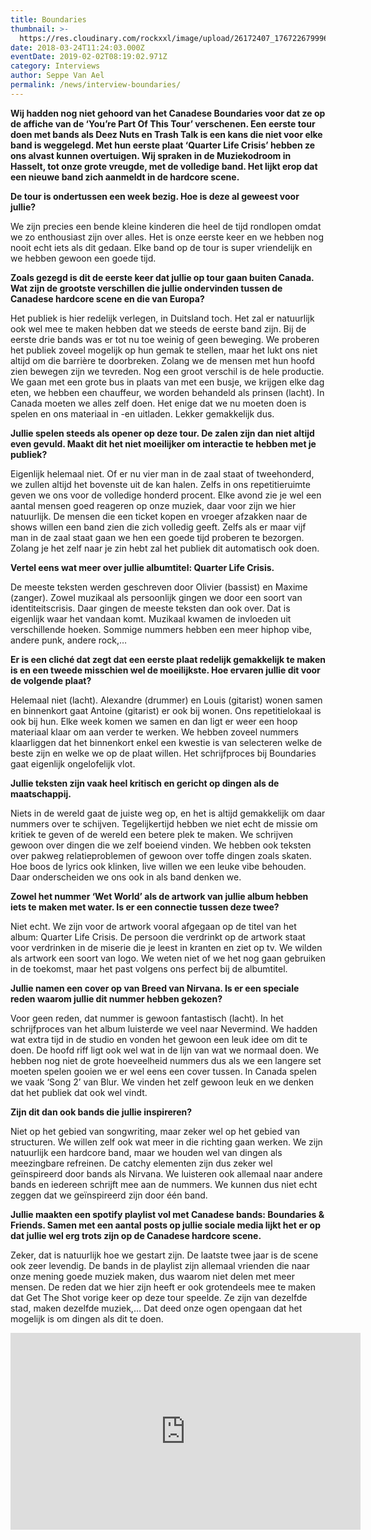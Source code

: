 ```yaml
---
title: Boundaries
thumbnail: >-
  https://res.cloudinary.com/rockxxl/image/upload/26172407_1767226799963898_2551281455828945907_o.jpg
date: 2018-03-24T11:24:03.000Z
eventDate: 2019-02-02T08:19:02.971Z
category: Interviews
author: Seppe Van Ael
permalink: /news/interview-boundaries/
---
```

**Wij hadden nog niet gehoord van het Canadese Boundaries voor dat ze op de affiche van de ‘You’re Part Of This Tour’ verschenen. Een eerste tour doen met bands als Deez Nuts en Trash Talk is een kans die niet voor elke band is weggelegd. Met hun eerste plaat ‘Quarter Life Crisis’ hebben ze ons alvast kunnen overtuigen. Wij spraken in de Muziekodroom in Hasselt, tot onze grote vreugde, met de volledige band. Het lijkt erop dat een nieuwe band zich aanmeldt in de hardcore scene.**

**De tour is ondertussen een week bezig. Hoe is deze al geweest voor jullie?**

We zijn precies een bende kleine kinderen die heel de tijd rondlopen omdat we zo enthousiast zijn over alles. Het is onze eerste keer en we hebben nog nooit echt iets als dit gedaan. Elke band op de tour is super vriendelijk en we hebben gewoon een goede tijd.

**Zoals gezegd is dit de eerste keer dat jullie op tour gaan buiten Canada. Wat zijn de grootste verschillen die jullie ondervinden tussen de Canadese hardcore scene en die van Europa?**

Het publiek is hier redelijk verlegen, in Duitsland toch. Het zal er natuurlijk ook wel mee te maken hebben dat we steeds de eerste band zijn. Bij de eerste drie bands was er tot nu toe weinig of geen beweging. We proberen het publiek zoveel mogelijk op hun gemak te stellen, maar het lukt ons niet altijd om die barrière te doorbreken. Zolang we de mensen met hun hoofd zien bewegen zijn we tevreden. Nog een groot verschil is de hele productie. We gaan met een grote bus in plaats van met een busje, we krijgen elke dag eten, we hebben een chauffeur, we worden behandeld als prinsen (lacht). In Canada moeten we alles zelf doen. Het enige dat we nu moeten doen is spelen en ons materiaal in -en uitladen. Lekker gemakkelijk dus.

**Jullie spelen steeds als opener op deze tour. De zalen zijn dan niet altijd even gevuld. Maakt dit het niet moeilijker om interactie te hebben met je publiek?**

Eigenlijk helemaal niet. Of er nu vier man in de zaal staat of tweehonderd, we zullen altijd het bovenste uit de kan halen. Zelfs in ons repetitieruimte geven we ons voor de volledige honderd procent. Elke avond zie je wel een aantal mensen goed reageren op onze muziek, daar voor zijn we hier natuurlijk. De mensen die een ticket kopen en vroeger afzakken naar de shows willen een band zien die zich volledig geeft. Zelfs als er maar vijf man in de zaal staat gaan we hen een goede tijd proberen te bezorgen. Zolang je het zelf naar je zin hebt zal het publiek dit automatisch ook doen.

**Vertel eens wat meer over jullie albumtitel: Quarter Life Crisis.**

De meeste teksten werden geschreven door Olivier (bassist) en Maxime (zanger). Zowel muzikaal als persoonlijk gingen we door een soort van identiteitscrisis. Daar gingen de meeste teksten dan ook over. Dat is eigenlijk waar het vandaan komt. Muzikaal kwamen de invloeden uit verschillende hoeken. Sommige nummers hebben een meer hiphop vibe, andere punk, andere rock,…

**Er is een cliché dat zegt dat een eerste plaat redelijk gemakkelijk te maken is en een tweede misschien wel de moeilijkste. Hoe ervaren jullie dit voor de volgende plaat?**

Helemaal niet (lacht). Alexandre (drummer) en Louis (gitarist) wonen samen en binnenkort gaat Antoine (gitarist) er ook bij wonen. Ons repetitielokaal is ook bij hun. Elke week komen we samen en dan ligt er weer een hoop materiaal klaar om aan verder te werken. We hebben zoveel nummers klaarliggen dat het binnenkort enkel een kwestie is van selecteren welke de beste zijn en welke we op de plaat willen. Het schrijfproces bij Boundaries gaat eigenlijk ongelofelijk vlot.

**Jullie teksten zijn vaak heel kritisch en gericht op dingen als de maatschappij.** 

Niets in de wereld gaat de juiste weg op, en het is altijd gemakkelijk om daar nummers over te schijven. Tegelijkertijd hebben we niet echt de missie om kritiek te geven of de wereld een betere plek te maken. We schrijven gewoon over dingen die we zelf boeiend vinden. We hebben ook teksten over pakweg relatieproblemen of gewoon over toffe dingen zoals skaten. Hoe boos de lyrics ook klinken, live willen we een leuke vibe behouden. Daar onderscheiden we ons ook in als band denken we.

**Zowel het nummer ‘Wet World’ als de artwork van jullie album hebben iets te maken met water. Is er een connectie tussen deze twee?**

Niet echt. We zijn voor de artwork vooral afgegaan op de titel van het album: Quarter Life Crisis. De persoon die verdrinkt op de artwork staat voor verdrinken in de miserie die je leest in kranten en ziet op tv. We wilden als artwork een soort van logo. We weten niet of we het nog gaan gebruiken in de toekomst, maar het past volgens ons perfect bij de albumtitel.

**Jullie namen een cover op van Breed van Nirvana. Is er een speciale reden waarom jullie dit nummer hebben gekozen?**

Voor geen reden, dat nummer is gewoon fantastisch (lacht). In het schrijfproces van het album luisterde we veel naar Nevermind. We hadden wat extra tijd in de studio en vonden het gewoon een leuk idee om dit te doen. De hoofd riff ligt ook wel wat in de lijn van wat we normaal doen. We hebben nog niet de grote hoeveelheid nummers dus als we een langere set moeten spelen gooien we er wel eens een cover tussen. In Canada spelen we vaak ‘Song 2’ van Blur. We vinden het zelf gewoon leuk en we denken dat het publiek dat ook wel vindt.

**Zijn dit dan ook bands die jullie inspireren?**

Niet op het gebied van songwriting, maar zeker wel op het gebied van structuren. We willen zelf ook wat meer in die richting gaan werken. We zijn natuurlijk een hardcore band, maar we houden wel van dingen als meezingbare refreinen. De catchy elementen zijn dus zeker wel geïnspireerd door bands als Nirvana. We luisteren ook allemaal naar andere bands en iedereen schrijft mee aan de nummers. We kunnen dus niet echt zeggen dat we geïnspireerd zijn door één band.

**Jullie maakten een spotify playlist vol met Canadese bands: Boundaries & Friends. Samen met een aantal posts op jullie sociale media lijkt het er op dat jullie wel erg trots zijn op de Canadese hardcore scene.**

Zeker, dat is natuurlijk hoe we gestart zijn. De laatste twee jaar is de scene ook zeer levendig. De bands in de playlist zijn allemaal vrienden die naar onze mening goede muziek maken, dus waarom niet delen met meer mensen. De reden dat we hier zijn heeft er ook grotendeels mee te maken dat Get The Shot vorige keer op deze tour speelde. Ze zijn van dezelfde stad, maken dezelfde muziek,… Dat deed onze ogen opengaan dat het mogelijk is om dingen als dit te doen.

<iframe width="560" height="315" src="https://www.youtube.com/embed/aysr_nO3_H4" frameborder="0" allow="accelerometer; autoplay; encrypted-media; gyroscope; picture-in-picture" allowfullscreen></iframe>
